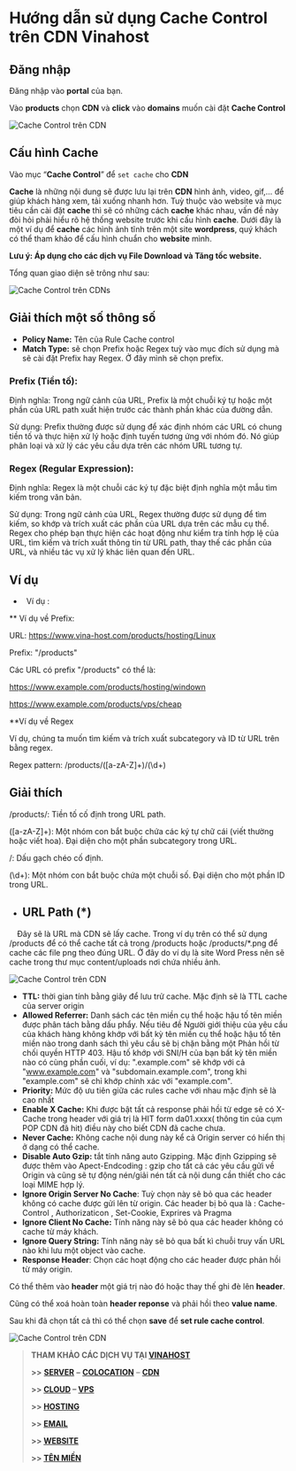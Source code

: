 ﻿# Hướng dẫn sử dụng Cache Control trên CDN Vinahost

## Đăng nhập

Đăng nhập vào **portal** của bạn.

Vào **products** chọn **CDN** và **click** vào **domains** muốn cài đặt **Cache Control** 

![Cache Control trên CDN](images/Aspose.Words.61559600-2ad4-431b-a0d7-51e6531be11b.001.png)

## Cấu hình Cache

Vào mục “**Cache Control**” để `set cache` cho **CDN**

**Cache** là những nội dung sẽ được lưu lại trên **CDN** hình ảnh, video, gif,… để giúp khách hàng xem, tải xuống nhanh hơn. Tuỳ thuộc vào website và mục tiêu cần cài đặt **cache** thì sẽ có những cách **cache** khác nhau, vấn đề này đòi hỏi phải hiểu rõ hệ thống website trước khi cấu hình **cache**. Dưới đây là một ví dụ để **cache** các hình ảnh tĩnh trên một site **wordpress**, quý khách có thể tham khảo để cấu hình chuẩn cho **website** mình.

**Lưu ý: Áp dụng cho các dịch vụ File Download và Tăng tốc website.**

Tổng quan giao diện sẽ trông như sau: 

![Cache Control trên CDN](images/Aspose.Words.61559600-2ad4-431b-a0d7-51e6531be11b.002.png)s

## Giải thích một số thông số

- **Policy Name:** Tên của Rule Cache control
- **Match Type:** sẽ chọn Prefix hoặc Regex tuỳ vào mục đích sử dụng mà sẽ cài đặt Prefix hay Regex. Ở đây mình sẽ chọn prefix.

### Prefix (Tiền tố):

Định nghĩa: Trong ngữ cảnh của URL, Prefix là một chuỗi ký tự hoặc một phần của URL path xuất hiện trước các thành phần khác của đường dẫn.

Sử dụng: Prefix thường được sử dụng để xác định nhóm các URL có chung tiền tố và thực hiện xử lý hoặc định tuyến tương ứng với nhóm đó. Nó giúp phân loại và xử lý các yêu cầu dựa trên các nhóm URL tương tự.

### Regex (Regular Expression):

Định nghĩa: Regex là một chuỗi các ký tự đặc biệt định nghĩa một mẫu tìm kiếm trong văn bản.

Sử dụng: Trong ngữ cảnh của URL, Regex thường được sử dụng để tìm kiếm, so khớp và trích xuất các phần của URL dựa trên các mẫu cụ thể. Regex cho phép bạn thực hiện các hoạt động như kiểm tra tính hợp lệ của URL, tìm kiếm và trích xuất thông tin từ URL path, thay thế các phần của URL, và nhiều tác vụ xử lý khác liên quan đến URL.

## Ví dụ

- ` `Ví dụ : 

\*\* Ví dụ về Prefix:

URL: https://www.vina-host.com/products/hosting/Linux

Prefix: "/products"

Các URL có prefix "/products" có thể là:

https://www.example.com/products/hosting/windown

<https://www.example.com/products/vps/cheap>

\*\*Ví dụ về Regex

Ví dụ, chúng ta muốn tìm kiếm và trích xuất subcategory và ID từ URL trên bằng regex.

Regex pattern: /products/([a-zA-Z]+)/(\d+)

## Giải thích

/products/: Tiền tố cố định trong URL path.

([a-zA-Z]+): Một nhóm con bắt buộc chứa các ký tự chữ cái (viết thường hoặc viết hoa). Đại diện cho một phần subcategory trong URL.

/: Dấu gạch chéo cố định.

(\d+): Một nhóm con bắt buộc chứa một chuỗi số. Đại diện cho một phần ID trong URL.
- ## **URL Path (\*)**
`  `Đây sẽ là URL mà CDN sẽ lấy cache. Trong ví dụ trên có thể sử dụng /products để có thể cache tất cả trong /products hoặc /products/\*.png để cache các file png theo đúng URL. Ở đây do ví dụ là site Word Press nên sẽ cache trong thư mục content/uploads nơi chứa nhiều ảnh.

![Cache Control trên CDN](images/Aspose.Words.61559600-2ad4-431b-a0d7-51e6531be11b.003.png)

- **TTL:**  thời gian tính bằng giây để lưu trử cache. Mặc định sẽ là TTL cache của server origin
- **Allowed Referrer:**  Danh sách các tên miền cụ thể hoặc hậu tố tên miền được phân tách bằng dấu phẩy. Nếu tiêu đề Người giới thiệu của yêu cầu của khách hàng không khớp với bất kỳ tên miền cụ thể hoặc hậu tố tên miền nào trong danh sách thì yêu cầu sẽ bị chặn bằng một Phản hồi từ chối quyền HTTP 403. Hậu tố khớp với SNI/H của bạn bất kỳ tên miền nào có cùng phần cuối, ví dụ: ".example.com" sẽ khớp với cả "www.example.com" và "subdomain.example.com", trong khi "example.com" sẽ chỉ khớp chính xác với "example.com".
- **Priority:** Mức độ ưu tiên giữa các rules cache với nhau mặc định sẽ là cao nhất
- **Enable X Cache:**  Khi được bật tất cả response phải hồi từ edge sẽ có X-Cache trong header với giá trị là HIT form da01.xxxx( thông tin của cụm POP CDN đã hit) điều này cho biết CDN đã cache chưa.
- **Never Cache:** Không cache nội dung này kể cả Origin server có hiển thị ở dạng có thể cache.
- **Disable Auto Gzip:** tắt tính năng auto Gzipping. Mặc định Gzipping sẽ được thêm vào Apect-Endcoding : gzip  cho tất cả các yêu cầu gửi về Origin và cũng sẽ tự động nén/giải nén tất cả nội dung cần thiết cho các loại MIME hợp lý.
- **Ignore Origin Server No Cache**: Tuỳ chọn này sẽ bỏ qua các header không có cache được gửi lên từ origin. Các header bị bỏ qua là  : Cache-Control , Authorizaticon , Set-Cookie, Exprires và Pragma
- **Ignore Client No Cache:** Tính năng này sẽ bỏ qua các header không có cache từ máy khách.
- **Ignore Query String:** Tính năng này sẽ bỏ qua bất kì chuỗi truy vấn URL nào khi lưu một object vào cache.
- **Response Header**: Chọn các hoạt động cho các header được phản hồi từ máy origin.

Có thể thêm vào **header** một giá trị nào đó hoặc thay thế ghi đè lên **header**.

Cũng có thể xoá hoàn toàn **header reponse** và phải hồi theo **value name**.

Sau khi đã chọn tất cả thì có thể chọn **save** để **set rule cache control**.

![Cache Control trên CDN](images/Aspose.Words.61559600-2ad4-431b-a0d7-51e6531be11b.004.png)

> **THAM KHẢO CÁC DỊCH VỤ TẠI [VINAHOST](https://vinahost.vn/)**
> 
> **\>>** [**SERVER**](https://vinahost.vn/thue-may-chu-rieng/) **–** [**COLOCATION**](https://vinahost.vn/colocation.html) – [**CDN**](https://vinahost.vn/dich-vu-cdn-chuyen-nghiep)
> 
> **\>> [CLOUD](https://vinahost.vn/cloud-server-gia-re/) – [VPS](https://vinahost.vn/vps-ssd-chuyen-nghiep/)**
> 
> **\>> [HOSTING](https://vinahost.vn/wordpress-hosting)**
> 
> **\>> [EMAIL](https://vinahost.vn/email-hosting)**
> 
> **\>> [WEBSITE](http://vinawebsite.vn/)**
> 
> **\>> [TÊN MIỀN](https://vinahost.vn/ten-mien-gia-re/)**